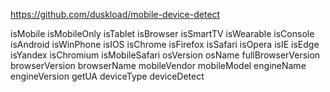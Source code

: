 https://github.com/duskload/mobile-device-detect

isMobile
isMobileOnly
isTablet
isBrowser
isSmartTV
isWearable
isConsole
isAndroid
isWinPhone
isIOS
isChrome
isFirefox
isSafari
isOpera
isIE
isEdge
isYandex
isChromium
isMobileSafari
osVersion
osName
fullBrowserVersion
browserVersion
browserName
mobileVendor
mobileModel
engineName
engineVersion
getUA
deviceType
deviceDetect